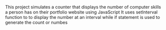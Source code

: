 This project simulates a counter that displays the number of computer skills a person has on their portfolio website using JavaScript
It uses setInterval function to to display the number at an interval while if statement is used to generate the count or numbes
